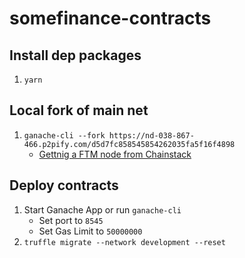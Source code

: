 # somefinance-contracts

## Install dep packages
1. ```yarn```

## Local fork of main net
1. ```ganache-cli --fork https://nd-038-867-466.p2pify.com/d5d7fc858545854262035fa5f16f4898```
   - [Gettnig a FTM node from Chainstack](https://support.chainstack.com/hc/en-us/articles/900001783063-Forking-an-EVM-compatible-mainnet-with-Ganache-CLI)

## Deploy contracts 
1. Start Ganache App or run ```ganache-cli```
   - Set port to `8545`
   - Set Gas Limit to `50000000`
2. ```truffle migrate --network development --reset```
